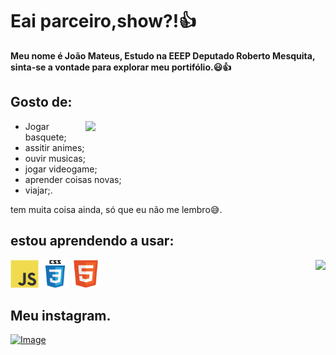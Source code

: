 # Eai parceiro,show?!👍
**Meu nome é João Mateus, Estudo na EEEP Deputado Roberto Mesquita, sinta-se a vontade para explorar meu portifólio.😃👍**


## Gosto de:
<img width=384 heigth=384 align="right" src="https://i.pinimg.com/originals/b8/a4/97/b8a497c6f5fea075057190ef36534dd9.gif"/>

- Jogar basquete;
- assitir animes;
- ouvir musicas;
- jogar videogame;
- aprender coisas novas;
- viajar;.

tem muita coisa ainda, só que eu não me lembro😅.

## estou aprendendo a usar:
<div style="display:inline-block">
<img height=45 src="https://github.com/devicons/devicon/blob/master/icons/javascript/javascript-original.svg"/>
<img height=45 src="https://raw.githubusercontent.com/devicons/devicon/ca28c779441053191ff11710fe24a9e6c23690d6/icons/css3/css3-original-wordmark.svg"/>
 <img height=45 src="https://raw.githubusercontent.com/devicons/devicon/ca28c779441053191ff11710fe24a9e6c23690d6/icons/html5/html5-original.svg"/>
  
</div>
<img height= 50 align=right src="https://i.pinimg.com/originals/bd/b1/f2/bdb1f2848d8546d50e82c4ffd43b786f.gif"/>

## Meu instagram.

 [![Image](https://img.shields.io/badge/Instagram-E4405F?style=for-the-badge&logo=instagram&logoColor=white)](https://www.instagram.com/jm_m4t3us/?next=%2F)




  
<!--
**jmateus03/jmateus03** is a ✨ _special_ ✨ repository because its `README.md` (this file) appears on your GitHub profile.

Here are some ideas to get you started:

- 🔭 I’m currently working on ...
- 🌱 I’m currently learning ...
- 👯 I’m looking to collaborate on ...
- 🤔 I’m looking for help with ...
- 💬 Ask me about ...
- 📫 How to reach me: ...
- 😄 Pronouns: ...
- ⚡ Fun fact: ...
-->
